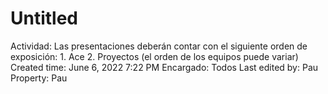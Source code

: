 # Untitled

Actividad: Las presentaciones deberán contar con el siguiente orden de exposición:
    1. Ace 
    2. Proyectos (el orden de los equipos puede variar)
Created time: June 6, 2022 7:22 PM
Encargado: Todos
Last edited by: Pau
Property: Pau